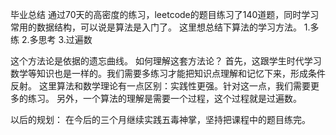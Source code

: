 毕业总结
通过70天的高密度的练习，leetcode的题目练习了140道题，同时学习常用的数据结构，可以说是算法是入门了。
这里想总结下算法的学习方法。
1.多练
2.多思考
3.过遍数

这个方法论是依据的遗忘曲线。
如何理解这套方法论？
首先，这跟学生时代学习数学等知识也是一样的。我们需要多练习才能把知识点理解和记忆下来，形成条件反射。
这里算法和数学理论有一点区别：实践性更强。针对这一点，我们需要更多的练习。
另外，一个算法的理解是需要一个过程，这个过程就是过遍数。

以后的规划：
在今后的三个月继续实践五毒神掌，坚持把课程中的题目练完。